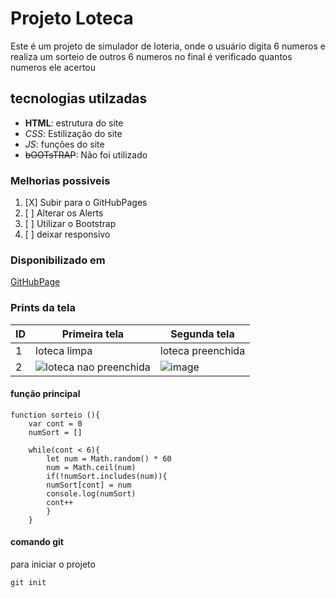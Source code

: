 # Projeto Loteca
Este é um projeto de simulador de loteria, onde o usuário digita 6 numeros e realiza um sorteio de outros 6 numeros no final é verificado quantos numeros ele acertou

## tecnologias utilzadas
- **HTML**: estrutura do site
- _CSS_: Estilização do site
- *_JS_*: funções do site
- ~~bOOTsTRAP~~: Não foi utilizado

### Melhorias possiveis
1. [X] Subir para o GitHubPages
2. [ ] Alterar os Alerts
3. [ ] Utilizar o Bootstrap
4. [ ] deixar responsivo

### Disponibilizado em 
[GitHubPage]( https://lgci12.github.io/loteca-mat-2-master/)


### Prints da tela

| ID | Primeira tela | Segunda tela | 
|----|---------------|--------------|
| 1  |loteca limpa | loteca preenchida|
| 2  | ![loteca nao preenchida ](https://user-images.githubusercontent.com/100213140/161782441-eac40b0b-d9bd-41e3-b1d7-bce663552e10.png) | ![image](https://user-images.githubusercontent.com/100213140/161782727-837fe610-c999-482d-92f1-6c0a80f450d3.png) |


#### função principal
```js: 
function sorteio (){
    var cont = 0
    numSort = []

    while(cont < 6){
        let num = Math.random() * 60
        num = Math.ceil(num)
        if(!numSort.includes(num)){
        numSort[cont] = num
        console.log(numSort)
        cont++
        }
    }
```

#### comando git
para iniciar o projeto
```bash:
git init
```
